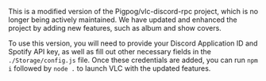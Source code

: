 This is a modified version of the Pigpog/vlc-discord-rpc project, which is no longer being actively maintained. We have updated and enhanced the project by adding new features, such as album and show covers. 

To use this version, you will need to provide your Discord Application ID and Spotify API key, as well as fill out other necessary fields in the `./Storage/config.js` file. Once these credentials are added, you can run `npm i` followed by `node .` to launch VLC with the updated features.
